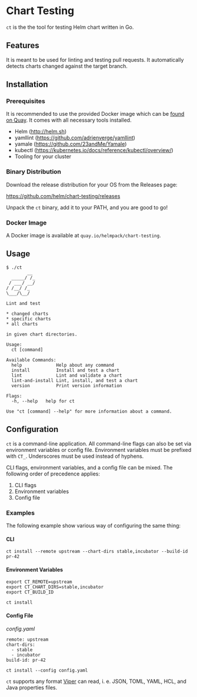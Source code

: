 # Chart Testing

`ct` is the the tool for testing Helm chart written in Go.

## Features

It is meant to be used for linting and testing pull requests.
It automatically detects charts changed against the target branch.

## Installation

### Prerequisites

It is recommended to use the provided Docker image which can be [found on Quay](quay.io/helmpack/chart-testing/).
It comes with all necessary tools installed.

* Helm (http://helm.sh)
* yamllint (https://github.com/adrienverge/yamllint)
* yamale (https://github.com/23andMe/Yamale)
* kubectl (https://kubernetes.io/docs/reference/kubectl/overview/)
* Tooling for your cluster


### Binary Distribution

Download the release distribution for your OS from the Releases page:

https://github.com/helm/chart-testing/releases

Unpack the `ct` binary, add it to your PATH, and you are good to go!


### Docker Image

A Docker image is available at `quay.io/helmpack/chart-testing`.


## Usage

```
$ ./ct
        __ 
  _____/ /_
 / ___/ __/
/ /__/ /_  
\___/\__/ 

Lint and test

* changed charts
* specific charts
* all charts

in given chart directories.

Usage:
  ct [command]

Available Commands:
  help             Help about any command
  install          Install and test a chart
  lint             Lint and validate a chart
  lint-and-install Lint, install, and test a chart
  version          Print version information

Flags:
  -h, --help   help for ct

Use "ct [command] --help" for more information about a command.
```

## Configuration

`ct` is a command-line application.
All command-line flags can also be set via environment variables or config file.
Environment variables must be prefixed with `CT_`. Underscores must be used instead of hyphens.

CLI flags, environment variables, and a config file can be mixed. The following order of precedence applies:

1. CLI flags
1. Environment variables
1. Config file


### Examples

The following example show various way of configuring the same thing:

#### CLI

    ct install --remote upstream --chart-dirs stable,incubator --build-id pr-42

#### Environment Variables

    export CT_REMOTE=upstream
    export CT_CHART_DIRS=stable,incubator
    export CT_BUILD_ID

    ct install

#### Config File

*config.yaml*
```
remote: upstream
chart-dirs:
  - stable
  - incubator
build-id: pr-42
```

`ct install --config config.yaml`

`ct` supports any format [Viper](https://github.com/spf13/viper) can read, i. e. JSON, TOML, YAML, HCL, and Java properties files.
